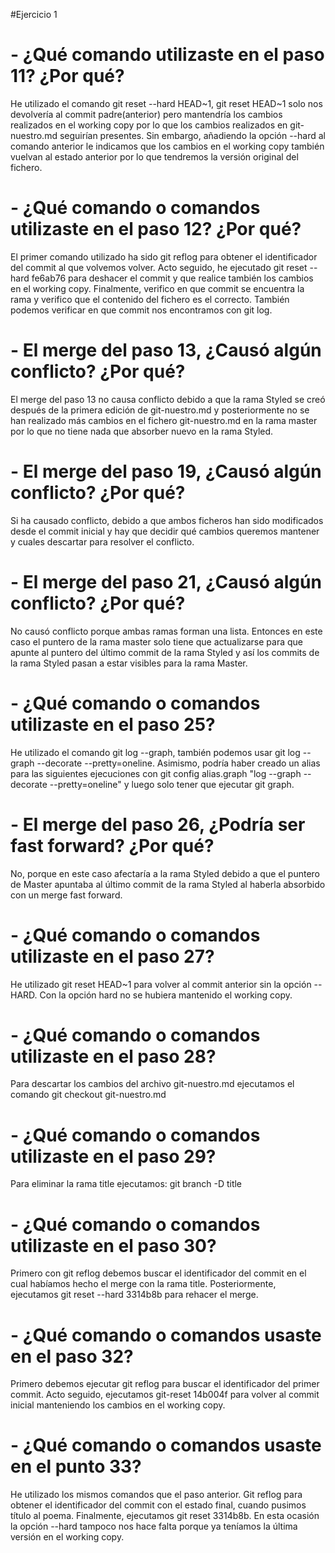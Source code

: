 #Ejercicio 1

# - ¿Qué comando utilizaste en el paso 11? ¿Por qué?

<p>He utilizado el comando git reset --hard HEAD~1, git reset HEAD~1 solo nos devolvería
al commit padre(anterior) pero mantendría los cambios realizados en el working copy por lo
que los cambios realizados en git-nuestro.md seguirían presentes. Sin embargo,
añadiendo la opción --hard al comando anterior le indicamos que los cambios en el working copy
también vuelvan al estado anterior por lo que tendremos la versión original del fichero.</p>

# - ¿Qué comando o comandos utilizaste en el paso 12? ¿Por qué?

<p>El primer comando utilizado ha sido git reflog para obtener el identificador del commit al que volvemos volver. 
Acto seguido, he ejecutado git reset --hard fe6ab76 para deshacer el 
commit y que realice también los cambios en el working copy. Finalmente, verifico en que 
commit se encuentra la rama y verifico que el contenido del fichero es el correcto. 
También podemos verificar en que commit nos encontramos con git log.</p>


# - El merge del paso 13, ¿Causó algún conflicto? ¿Por qué?

<p>El merge del paso 13 no causa conflicto debido a que la rama Styled se creó después de la 
primera edición de git-nuestro.md y posteriormente no se han realizado más cambios en el 
fichero git-nuestro.md en la rama master por lo que no tiene nada que absorber nuevo en la rama Styled.</p>


# - El merge del paso 19, ¿Causó algún conflicto? ¿Por qué? 

<p>Si ha causado conflicto, debido a que ambos ficheros han sido modificados desde el commit 
inicial y hay que decidir qué cambios queremos mantener y cuales descartar para resolver el conflicto.</p>


# - El merge del paso 21, ¿Causó algún conflicto? ¿Por qué? 

<p>No causó conflicto porque ambas ramas forman una lista. Entonces en este caso el puntero 
de la rama master solo tiene que actualizarse para que apunte al puntero del último commit 
de la rama Styled y así los commits de la rama Styled pasan a estar visibles para la rama Master.</p>


# - ¿Qué comando o comandos utilizaste en el paso 25?

<p>He utilizado el comando git log --graph, también podemos usar git log --graph --decorate --pretty=oneline. 
Asimismo, podría haber creado un alias para las siguientes ejecuciones con git config alias.graph "log --graph --decorate --pretty=oneline" 
y luego solo tener que ejecutar git graph.</p>

# - El merge del paso 26, ¿Podría ser fast forward? ¿Por qué? 

<p>No, porque en este caso afectaría a la rama Styled debido a que el puntero de Master 
apuntaba al último commit de la rama Styled al haberla absorbido con un merge fast forward.</p>

# - ¿Qué comando o comandos utilizaste en el paso 27?

<p>He utilizado git reset HEAD~1 para volver al commit anterior sin la opción --HARD. Con la opción hard no se hubiera mantenido el working copy.</p>


# - ¿Qué comando o comandos utilizaste en el paso 28? 

<p>Para descartar los cambios del archivo git-nuestro.md ejecutamos el comando git checkout git-nuestro.md</p>

# - ¿Qué comando o comandos utilizaste en el paso 29? 

<p>Para eliminar la rama title ejecutamos: git branch -D title </p>

# - ¿Qué comando o comandos utilizaste en el paso 30? 

<p>Primero con git reflog debemos buscar el identificador del commit en el cual habíamos hecho el merge con la rama title. 
Posteriormente, ejecutamos git reset --hard 3314b8b para rehacer el merge.</p>

# - ¿Qué comando o comandos usaste en el paso 32?

<p>Primero debemos ejecutar git reflog para buscar el identificador del primer commit. 
Acto seguido, ejecutamos git-reset 14b004f para volver al commit inicial manteniendo los cambios en el working copy.</p>

# - ¿Qué comando o comandos usaste en el punto 33?

<p>He utilizado los mismos comandos que el paso anterior. Git reflog para obtener el 
identificador del commit con el estado final, cuando pusimos título al poema. 
Finalmente, ejecutamos git reset 3314b8b. En esta ocasión la opción --hard tampoco nos hace falta porque ya teníamos la última versión en el working copy.</p>
